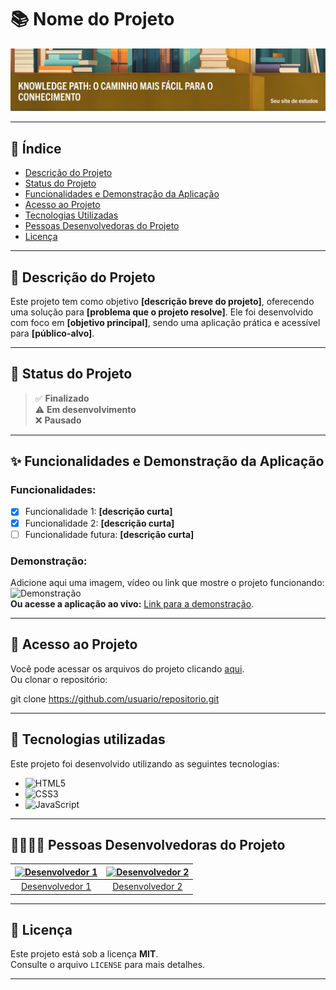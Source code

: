 # 📚 Nome do Projeto

![Banner do Projeto](imagens/banner.jpeg)

---

## 📑 Índice
- [Descrição do Projeto](#-descrição-do-projeto)
- [Status do Projeto](#-status-do-projeto)
- [Funcionalidades e Demonstração da Aplicação](#-funcionalidades-e-demonstração-da-aplicação)
- [Acesso ao Projeto](#-acesso-ao-projeto)
- [Tecnologias Utilizadas](#-tecnologias-utilizadas)
- [Pessoas Desenvolvedoras do Projeto](#-pessoas-desenvolvedoras-do-projeto)
- [Licença](#-licença)

---

## 📝 Descrição do Projeto
Este projeto tem como objetivo **[descrição breve do projeto]**, oferecendo uma solução para **[problema que o projeto resolve]**. Ele foi desenvolvido com foco em **[objetivo principal]**, sendo uma aplicação prática e acessível para **[público-alvo]**.

---

## 🚦 Status do Projeto
> ✅ **Finalizado**  
> ⚠️ **Em desenvolvimento**  
> ❌ **Pausado**  
 

---

## ✨ Funcionalidades e Demonstração da Aplicação
### Funcionalidades:
- [x] Funcionalidade 1: **[descrição curta]**
- [x] Funcionalidade 2: **[descrição curta]**
- [ ] Funcionalidade futura: **[descrição curta]**

### Demonstração:
Adicione aqui uma imagem, vídeo ou link que mostre o projeto funcionando:
![Demonstração](imagens/demonstracao.png)  
**Ou acesse a aplicação ao vivo:** [Link para a demonstração](#).

---

## 🔗 Acesso ao Projeto
Você pode acessar os arquivos do projeto clicando [aqui](#).  
Ou clonar o repositório:

git clone https://github.com/usuario/repositorio.git

---

## 🚀 Tecnologias utilizadas

Este projeto foi desenvolvido utilizando as seguintes tecnologias:

- ![HTML5](https://img.shields.io/badge/-HTML5-E34F26?style=flat-square&logo=html5&logoColor=white)
- ![CSS3](https://img.shields.io/badge/-CSS3-1572B6?style=flat-square&logo=css3&logoColor=white)
- ![JavaScript](https://img.shields.io/badge/-JavaScript-F7DF1E?style=flat-square&logo=javascript&logoColor=white)

---
## 👩‍💻👨‍💻 Pessoas Desenvolvedoras do Projeto
| [![Desenvolvedor 1](imagens/dev1.png)](https://github.com/dev1) | [![Desenvolvedor 2](imagens/dev2.png)](https://github.com/dev2) |
|:---------------------------------------------------------------:|:---------------------------------------------------------------:|
| [Desenvolvedor 1](https://github.com/dev1)                     | [Desenvolvedor 2](https://github.com/dev2)                     |

---

## 📜 Licença
Este projeto está sob a licença **MIT**.  
Consulte o arquivo `LICENSE` para mais detalhes.

---


